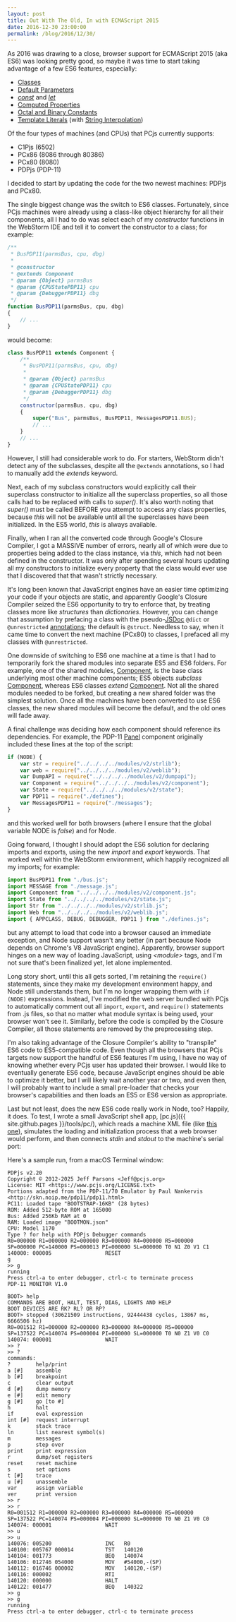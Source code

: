 ```yaml
---
layout: post
title: Out With The Old, In with ECMAScript 2015
date: 2016-12-30 23:00:00
permalink: /blog/2016/12/30/
---
```


As 2016 was drawing to a close, browser support for ECMAScript 2015 (aka ES6) was looking pretty good,
so maybe it was time to start taking advantage of a few ES6 features, especially:

- [Classes](https://developer.mozilla.org/en-US/docs/Web/JavaScript/Reference/Classes)
- [Default Parameters](https://developer.mozilla.org/en-US/docs/Web/JavaScript/Reference/Functions/Default_parameters)
- *[const](https://developer.mozilla.org/en-US/docs/Web/JavaScript/Reference/Statements/const)* and *[let](https://developer.mozilla.org/en-US/docs/Web/JavaScript/Reference/Statements/let)*
- [Computed Properties](https://developer.mozilla.org/en-US/docs/Web/JavaScript/Reference/Operators/Object_initializer#Computed_property_names)
- [Octal and Binary Constants](https://developer.mozilla.org/en-US/docs/Web/JavaScript/Reference/Lexical_grammar#Numeric_literals)
- [Template Literals](https://developer.mozilla.org/en-US/docs/Web/JavaScript/Reference/Template_literals) (with [String Interpolation](https://developer.mozilla.org/en-US/docs/Web/JavaScript/Reference/Template_literals#Expression_interpolation))

Of the four types of machines (and CPUs) that PCjs currently supports:

- C1Pjs (6502)
- PCx86 (8086 through 80386)
- PCx80 (8080)
- PDPjs (PDP-11)

I decided to start by updating the code for the two newest machines: PDPjs and PCx80.

The single biggest change was the switch to ES6 classes.  Fortunately, since PCjs machines were already using a class-like
object hierarchy for all their components, all I had to do was select each of my *constructor* functions in the WebStorm IDE
and tell it to convert the constructor to a class; for example:

```javascript
/**
 * BusPDP11(parmsBus, cpu, dbg)
 *
 * @constructor
 * @extends Component
 * @param {Object} parmsBus
 * @param {CPUStatePDP11} cpu
 * @param {DebuggerPDP11} dbg
 */
function BusPDP11(parmsBus, cpu, dbg)
{
    // ...
}
```

would become:

```javascript
class BusPDP11 extends Component {
    /**
     * BusPDP11(parmsBus, cpu, dbg)
     *
     * @param {Object} parmsBus
     * @param {CPUStatePDP11} cpu
     * @param {DebuggerPDP11} dbg
     */
    constructor(parmsBus, cpu, dbg)
    {
        super("Bus", parmsBus, BusPDP11, MessagesPDP11.BUS);
        // ...
    }
    // ...
}
```

However, I still had considerable work to do.  For starters, WebStorm didn't detect any of the subclasses, despite all
the `@extends` annotations, so I had to manually add the *extends* keyword.

Next, each of my subclass constructors would explicitly call their superclass constructor to initialize all the
superclass properties, so all those calls had to be replaced with calls to *super()*.  It's also worth noting that
*super()* must be called BEFORE you attempt to access any class properties, because *this* will not be available
until all the superclasses have been initialized.  In the ES5 world, *this* is always available.

Finally, when I ran all the converted code through Google's Closure Compiler, I got a MASSIVE number of errors, nearly
all of which were due to properties being added to the class instance, via *this*, which had not been defined in the
constructor.  It was only after spending several hours updating all my constructors to initialize every property that
the class would ever use that I discovered that that wasn't strictly necessary.

It's long been known that JavaScript engines have an easier time optimizing your code if your objects are static, and
apparently Google's Closure Compiler seized the ES6 opportunity to try to enforce that, by treating classes more like
*structures* than *dictionaries*.  However, you can change that assumption by prefacing a class with the pseudo-[JSDoc](http://usejsdoc.org/)
`@dict` or `@unrestricted` [annotations](https://github.com/google/closure-compiler/wiki/@struct-and-@dict-Annotations);
the default is `@struct`.  Needless to say, when it came time to convert the next machine (PCx80) to classes, I prefaced
all my classes with `@unrestricted`.

One downside of switching to ES6 one machine at a time is that I had to temporarily fork the shared modules into
separate ES5 and ES6 folders.  For example, one of the shared modules, [Component](/machines/modules/v2/component.js),
is the base class underlying most other machine components; ES5 objects *subclass* [Component](/machines/modules/v2/component.js),
whereas ES6 classes *extend* [Component](/machines/modules/v2/component.js).  Not all the shared modules needed to be forked,
but creating a new shared folder was the simplest solution.  Once all the machines have been converted to use ES6 classes,
the new shared modules will become the default, and the old ones will fade away.

A final challenge was deciding how each component should reference its dependencies.  For example, the PDP-11
[Panel](/machines/dec/pdp11/modules/v2/panel.js) component originally included these lines at the top of the script:

```javascript
if (NODE) {
    var str = require("../../../../modules/v2/strlib");
    var web = require("../../../../modules/v2/weblib");
    var DumpAPI = require("../../../../modules/v2/dumpapi");
    var Component = require("../../../../modules/v2/component");
    var State = require("../../../../modules/v2/state");
    var PDP11 = require("./defines");
    var MessagesPDP11 = require("./messages");
}
```

and this worked well for both browsers (where I ensure that the global variable NODE is *false*) and for Node.

Going forward, I thought I should adopt the ES6 solution for declaring imports and exports, using the new *import* and
*export* keywords.  That worked well within the WebStorm environment, which happily recognized all my imports;
for example:

```javascript
import BusPDP11 from "./bus.js";
import MESSAGE from "./message.js";
import Component from "../../../../modules/v2/component.js";
import State from "../../../../modules/v2/state.js";
import Str from "../../../../modules/v2/strlib.js";
import Web from "../../../../modules/v2/weblib.js";
import { APPCLASS, DEBUG, DEBUGGER, PDP11 } from "./defines.js";
```

but any attempt to load that code into a browser caused an immediate exception, and Node support wasn't any better
(in part because Node depends on Chrome's V8 JavaScript engine).  Apparently, browser support hinges on a new way of
loading JavaScript, using *&lt;module&gt;* tags, and I'm not sure that's been finalized yet, let alone implemented.

Long story short, until this all gets sorted, I'm retaining the `require()` statements, since they make my development
environment happy, and Node still understands them, but I'm no longer wrapping them with `if (NODE)` expressions.  Instead,
I've modified the web server bundled with PCjs to automatically comment out all `import`, `export`, and `require()`
statements from .js files, so that no matter what module syntax is being used, your browser won't see it.
Similarly, before the code is compiled by the Closure Compiler, all those statements are removed by the preprocessing
step.

I'm also taking advantage of the Closure Compiler's ability to "transpile" ES6 code to ES5-compatible code.  Even
though all the browsers that PCjs targets now support the handful of ES6 features I'm using, I have no way of knowing
whether every PCjs user has updated their browser.  I would like to eventually generate ES6 code, because JavaScript
engines should be able to optimize it better, but I will likely wait another year or two, and even then, I will probably
want to include a small pre-loader that checks your browser's capabilities and then loads an ES5 or ES6 version as
appropriate.

Last but not least, does the new ES6 code really work in Node, too?  Happily, it does.  To test, I wrote
a small JavaScript shell app, [pc.js]({{ site.github.pages }}/tools/pc/), which reads a machine XML file
(like [this one](/machines/dec/pdp11/1170/panel/debugger/machine.xml)), simulates the loading and initialization
process that a web browser would perform, and then connects *stdin* and *stdout* to the machine's serial port:

Here's a sample run, from a macOS Terminal window:

    PDPjs v2.20
    Copyright © 2012-2025 Jeff Parsons <Jeff@pcjs.org>
    License: MIT <https://www.pcjs.org/LICENSE.txt>
    Portions adapted from the PDP-11/70 Emulator by Paul Nankervis <http://skn.noip.me/pdp11/pdp11.html>
    PC11: Loaded tape "BOOTSTRAP-16KB" (28 bytes)
    ROM: Added 512-byte ROM at 165000
    Bus: Added 256Kb RAM at 0
    RAM: Loaded image "BOOTMON.json"
    CPU: Model 1170
    Type ? for help with PDPjs Debugger commands
    R0=000000 R1=000000 R2=000000 R3=000000 R4=000000 R5=000000 
    SP=000000 PC=140000 PS=000013 PI=000000 SL=000000 T0 N1 Z0 V1 C1 
    140000: 000005                 RESET
    g
    >> g
    running
    Press ctrl-a to enter debugger, ctrl-c to terminate process
    PDP-11 MONITOR V1.0

    BOOT> help
    COMMANDS ARE BOOT, HALT, TEST, DIAG, LIGHTS AND HELP
    BOOT DEVICES ARE RK? RL? OR RP?
    BOOT> stopped (30621509 instructions, 92444438 cycles, 13867 ms, 6666506 hz)
    R0=001512 R1=000000 R2=000000 R3=000000 R4=000000 R5=000000 
    SP=137522 PC=140074 PS=000004 PI=000000 SL=000000 T0 N0 Z1 V0 C0 
    140074: 000001                 WAIT 
    >> ?
    >> ?
    commands:
    ?        help/print
    a [#]    assemble
    b [#]    breakpoint
    c        clear output
    d [#]    dump memory
    e [#]    edit memory
    g [#]    go [to #]
    h        halt
    if       eval expression
    int [#]  request interrupt
    k        stack trace
    ln       list nearest symbol(s)
    m        messages
    p        step over
    print    print expression
    r        dump/set registers
    reset    reset machine
    s        set options
    t [#]    trace
    u [#]    unassemble
    var      assign variable
    ver      print version
    >> r
    >> r
    R0=001512 R1=000000 R2=000000 R3=000000 R4=000000 R5=000000 
    SP=137522 PC=140074 PS=000004 PI=000000 SL=000000 T0 N0 Z1 V0 C0 
    140074: 000001                 WAIT 
    >> u
    >> u
    140076: 005200                 INC   R0
    140100: 005767 000014          TST   140120
    140104: 001773                 BEQ   140074
    140106: 012746 054000          MOV   #54000,-(SP)
    140112: 016746 000002          MOV   140120,-(SP)
    140116: 000002                 RTI  
    140120: 000000                 HALT 
    140122: 001477                 BEQ   140322
    >> g
    >> g
    running
    Press ctrl-a to enter debugger, ctrl-c to terminate process

